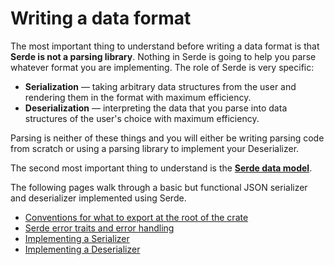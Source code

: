 # Writing a data format

The most important thing to understand before writing a data format is that
**Serde is not a parsing library**. Nothing in Serde is going to help you parse
whatever format you are implementing. The role of Serde is very specific:

- **Serialization** — taking arbitrary data structures from the user and
  rendering them in the format with maximum efficiency.
- **Deserialization** — interpreting the data that you parse into data
  structures of the user's choice with maximum efficiency.

Parsing is neither of these things and you will either be writing parsing code
from scratch or using a parsing library to implement your Deserializer.

The second most important thing to understand is the [**Serde data model**].

[**Serde data model**]: data-model.md

The following pages walk through a basic but functional JSON serializer and
deserializer implemented using Serde.

- [Conventions for what to export at the root of the crate](conventions.md)
- [Serde error traits and error handling](error-handling.md)
- [Implementing a Serializer](impl-serializer.md)
- [Implementing a Deserializer](impl-deserializer.md)
